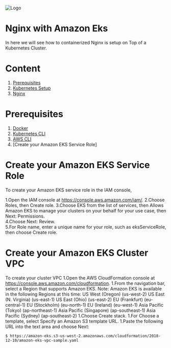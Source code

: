 ![Logo](https://github.com/mithunvikram/nginx-docker/blob/master/docs/GeppettoIcon.png?raw=true"Logo")

# Nginx with Amazon Eks<br/>
   In here we will see how to containerized Nginx is setup on Top of a Kubernetes Cluster.
   
# Content
1. [Prerequisites](#prerequisites)
1. [Kubernetes Setup](#kubernetes-setup)
1. [Nginx](#nginx-setup)

# Prerequisites
1. [Docker](https://docs.docker.com/install/)<br/>
1. [Kubernetes CLI](https://kubernetes.io/docs/tasks/tools/install-kubectl/)<br/>
1. [AWS CLI](https://docs.aws.amazon.com/cli/latest/userguide/cli-chap-install.html)<br/>
1. [Create your Amazon EKS Service Role]

# Create your Amazon EKS Service Role
To create your Amazon EKS service role in the IAM console,

1.Open the IAM console at https://console.aws.amazon.com/iam/. 
2.Choose Roles, then Create role.
3.Choose EKS from the list of services, then Allows Amazon EKS to manage your clusters on your behalf for your use case, then     Next: Permissions.<br/>
4.Choose Next: Review.<br/>
5.For Role name, enter a unique name for your role, such as eksServiceRole, then choose Create role.<br/>

# Create your Amazon EKS Cluster VPC
To create your cluster VPC 
1.Open the AWS CloudFormation console at https://console.aws.amazon.com/cloudformation.
1.From the navigation bar, select a Region that supports Amazon EKS.
  Note:
   Amazon EKS is available in the following Regions at this time:
   US West (Oregon) (us-west-2)
   US East (N. Virginia) (us-east-1)
   US East (Ohio) (us-east-2)
   EU (Frankfurt) (eu-central-1)
   EU (Stockholm) (eu-north-1)
   EU (Ireland) (eu-west-1)
   Asia Pacific (Tokyo) (ap-northeast-1)
   Asia Pacific (Singapore) (ap-southeast-1)
   Asia Pacific (Sydney) (ap-southeast-2)
1.Choose Create stack.
1.For Choose a template, select Specify an Amazon S3 template URL.
1.Paste the following URL into the text area and choose Next:
   
    $ https://amazon-eks.s3-us-west-2.amazonaws.com/cloudformation/2018-12-10/amazon-eks-vpc-sample.yaml
    
    



